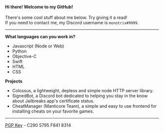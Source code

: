 #### Hi there! Welcome to my GitHub!
There's some cool stuff about me below. Try giving it a read!<br>
If you need to contact me, my Discord username is `monotrix#9999`.

---
**What languages can you work in?**<br>
- Javascript (Node or Web)
- Python
- Objective-C
- Swift
- HTML
- CSS

**Projects**<br>
- Colossus, a lightweight, depless and simple node HTTP server library.
- SignedBot, a Discord bot dedicated to helping you stay in the know about Jailbreaks.app's certificate status.
- CheatManager (Manticore Team), a simple and easy to use frontend for installing cheats on your favorite games.

---

[PGP Key](https://keybase.io/monotrix/pgp_keys.asc) - C290 5795 F841 8314
